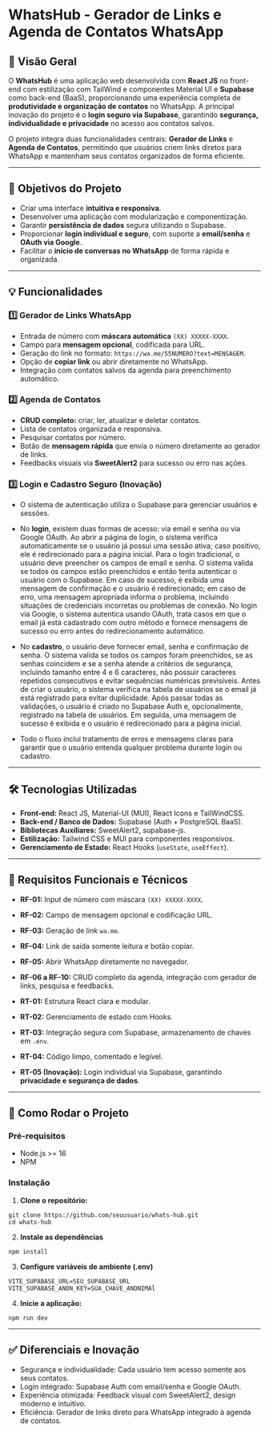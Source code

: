 # WhatsHub - Gerador de Links e Agenda de Contatos WhatsApp

## 🌟 Visão Geral

O **WhatsHub** é uma aplicação web desenvolvida com **React JS** no front-end com estilização com TailWind e componentes Material UI e **Supabase** como back-end (BaaS), proporcionando uma experiência completa de **produtividade e organização de contatos** no WhatsApp. A principal inovação do projeto é o **login seguro via Supabase**, garantindo **segurança, individualidade e privacidade** no acesso aos contatos salvos.

O projeto integra duas funcionalidades centrais: **Gerador de Links** e **Agenda de Contatos**, permitindo que usuários criem links diretos para WhatsApp e mantenham seus contatos organizados de forma eficiente.

---

## 🎯 Objetivos do Projeto

- Criar uma interface **intuitiva e responsiva**.
- Desenvolver uma aplicação com modularização e componentização.
- Garantir **persistência de dados** segura utilizando o Supabase.
- Proporcionar **login individual e seguro**, com suporte a **email/senha** e **OAuth via Google**.
- Facilitar o **início de conversas no WhatsApp** de forma rápida e organizada.

---

## 💡 Funcionalidades

### 1️⃣ Gerador de Links WhatsApp
- Entrada de número com **máscara automática** `(XX) XXXXX-XXXX`.
- Campo para **mensagem opcional**, codificada para URL.
- Geração do link no formato: `https://wa.me/55NUMERO?text=MENSAGEM`.
- Opção de **copiar link** ou abrir diretamente no WhatsApp.
- Integração com contatos salvos da agenda para preenchimento automático.

### 2️⃣ Agenda de Contatos
- **CRUD completo:** criar, ler, atualizar e deletar contatos.
- Lista de contatos organizada e responsiva.
- Pesquisar contatos por número.
- Botão de **mensagem rápida** que envia o número diretamente ao gerador de links.
- Feedbacks visuais via **SweetAlert2** para sucesso ou erro nas ações.

### 3️⃣ Login e Cadastro Seguro (Inovação)
- O sistema de autenticação utiliza o Supabase para gerenciar usuários e sessões.  

- No **login**, existem duas formas de acesso: via email e senha ou via Google OAuth. Ao abrir a página de login, o sistema verifica automaticamente se o usuário já possui uma sessão ativa; caso positivo, ele é redirecionado para a página inicial. Para o login tradicional, o usuário deve preencher os campos de email e senha. O sistema valida se todos os campos estão preenchidos e então tenta autenticar o usuário com o Supabase. Em caso de sucesso, é exibida uma mensagem de confirmação e o usuário é redirecionado; em caso de erro, uma mensagem apropriada informa o problema, incluindo situações de credenciais incorretas ou problemas de conexão. No login via Google, o sistema autentica usando OAuth, trata casos em que o email já está cadastrado com outro método e fornece mensagens de sucesso ou erro antes do redirecionamento automático.

- No **cadastro**, o usuário deve fornecer email, senha e confirmação de senha. O sistema valida se todos os campos foram preenchidos, se as senhas coincidem e se a senha atende a critérios de segurança, incluindo tamanho entre 4 e 6 caracteres, não possuir caracteres repetidos consecutivos e evitar sequências numéricas previsíveis. Antes de criar o usuário, o sistema verifica na tabela de usuários se o email já está registrado para evitar duplicidade. Após passar todas as validações, o usuário é criado no Supabase Auth e, opcionalmente, registrado na tabela de usuários. Em seguida, uma mensagem de sucesso é exibida e o usuário é redirecionado para a página inicial.  

- Todo o fluxo inclui tratamento de erros e mensagens claras para garantir que o usuário entenda qualquer problema durante login ou cadastro.

---

## 🛠 Tecnologias Utilizadas

- **Front-end:** React JS, Material-UI (MUI), React Icons e TailWindCSS.
- **Back-end / Banco de Dados:** Supabase (Auth + PostgreSQL BaaS).
- **Bibliotecas Auxiliares:** SweetAlert2, supabase-js.
- **Estilização:** Tailwind CSS e MUI para componentes responsivos.
- **Gerenciamento de Estado:** React Hooks (`useState`, `useEffect`).

---

## 🔑 Requisitos Funcionais e Técnicos

- **RF-01:** Input de número com máscara `(XX) XXXXX-XXXX`.
- **RF-02:** Campo de mensagem opcional e codificação URL.
- **RF-03:** Geração de link `wa.me`.
- **RF-04:** Link de saída somente leitura e botão copiar.
- **RF-05:** Abrir WhatsApp diretamente no navegador.
- **RF-06 a RF-10:** CRUD completo da agenda, integração com gerador de links, pesquisa e feedbacks.

- **RT-01:** Estrutura React clara e modular.
- **RT-02:** Gerenciamento de estado com Hooks.
- **RT-03:** Integração segura com Supabase, armazenamento de chaves em `.env`.
- **RT-04:** Código limpo, comentado e legível.
- **RT-05 (Inovação):** Login individual via Supabase, garantindo **privacidade e segurança de dados**.

---

## 🚀 Como Rodar o Projeto

### Pré-requisitos
- Node.js >= 16
- NPM
### Instalação

1. **Clone o repositório:**
```
git clone https://github.com/seuusuario/whats-hub.git
cd whats-hub
```


2. **Instale as dependências**
```
npm install
```

3. **Configure variáveis de ambiente (.env)**
```
VITE_SUPABASE_URL=SEU_SUPABASE_URL
VITE_SUPABASE_ANON_KEY=SUA_CHAVE_ANONIMAl
```

4. **Inicie a aplicação:**
```
npm run dev
```
---
## ✅ Diferenciais e Inovação
- Segurança e individualidade: Cada usuário tem acesso somente aos seus contatos.
- Login integrado: Supabase Auth com email/senha e Google OAuth.
- Experiência otimizada: Feedback visual com SweetAlert2, design moderno e intuitivo.
- Eficiência: Gerador de links direto para WhatsApp integrado à agenda de contatos.


